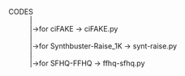 CODES
<br>&emsp;&emsp;&emsp;|
<br>&emsp;&emsp;&emsp;|->for ciFAKE -> ciFAKE.py
<br>&emsp;&emsp;&emsp;|
<br>&emsp;&emsp;&emsp;|->for Synthbuster-Raise_1K -> synt-raise.py
<br>&emsp;&emsp;&emsp;|
<br>&emsp;&emsp;&emsp;|->for SFHQ-FFHQ -> ffhq-sfhq.py
